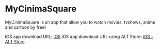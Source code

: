 # MyCinimaSquare
MyCinimaSquare is an app that allow you to watch movies, tvshows, anime and cartoon by free!

iOS app download URL: [iOS](https://raw.githubusercontent.com/SKbarbon/MyCinimaSquare/main/MyCinimaSquare.ipa)
iOS app download URL using ALT Store: [iOS - ALT Store]()
